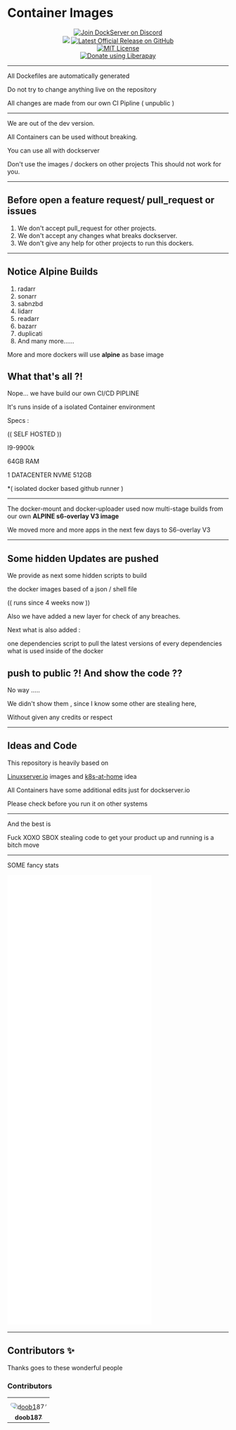 # Container Images

<p align="center">
    <a href="https://discord.gg/FYSvu83caM">
        <img src="https://discord.com/api/guilds/830478558995415100/widget.png?label=Discord%20Server&logo=discord" alt="Join DockServer on Discord">
    </a><br />
    <img src="https://img.shields.io/liberapay/receives/dockserver.svg?logo=liberapay">
    <a href="https://github.com/dockserver/dockserver/releases/latest">
        <img src="https://img.shields.io/github/v/release/dockserver/dockserver?include_prereleases&label=Latest%20Release&logo=github" alt="Latest Official Release on GitHub">
    </a></br >
    <a href="https://github.com/dockserver/dockserver/blob/master/LICENSE">
        <img src="https://img.shields.io/github/license/dockserver/dockserver?label=License&logo=mit" alt="MIT License">
    </a><br />
    <noscript><a href="https://liberapay.com/dockserver/donate"><img alt="Donate using Liberapay" src="https://liberapay.com/assets/widgets/donate.svg"></a></noscript>
</p>

---

All Dockefiles are automatically generated 

Do not try to change anything live on the repository

All changes are made from our own CI Pipline ( unpublic ) 

---

We are out of the dev version.

All Containers can be used without breaking.

You can use all with dockserver

Don't use the images / dockers on other projects
This should not work for you.

--- 

## Before open a feature request/ pull_request or issues

1. We don't accept pull_request for other projects.
1. We don't accept any changes what breaks dockserver.
1. We don't give any help for other projects to run this dockers.

---

## Notice Alpine Builds

1. radarr
1. sonarr
1. sabnzbd
1. lidarr
1. readarr
1. bazarr
1. duplicati
1. And many more......

More and more dockers will use **alpine** as base image


## What that's all ?!

Nope... we have build our own CI/CD PIPLINE 

It's runs inside of a isolated Container environment 

Specs :

(( SELF HOSTED ))

I9-9900k

64GB RAM

1 DATACENTER NVME 512GB

*( isolated docker based github runner )

---

The docker-mount and docker-uploader used now
multi-stage builds from our own 
**ALPINE s6-overlay V3 image**

We moved more and more apps in the next few days to S6-overlay V3


---

## Some hidden Updates are pushed

We provide as next some hidden scripts to build

the docker images based of a json / shell file 

(( runs since 4 weeks now )) 

Also we have added a new layer for check of any breaches.

Next what is also added :

one dependencies script to pull the latest versions of every dependencies what is used inside of the docker

## push to public ?!  And show the code ??

No way ..... 

We didn't show them , 
since I know some other are stealing here,

Without given any credits or respect


--- 

## Ideas and Code

This repository is heavily based on 

[Linuxserver.io](https://linuxserver.io) images and [k8s-at-home](https://k8s-at-home.com/) idea

All Containers have some additional edits just for dockserver.io

Please check before you run it on other systems

---

And the best is 

Fuck XOXO SBOX stealing code to get your product up and running is a bitch move

---

SOME fancy stats 

![metrics](./github-metrics.svg)

---

## Contributors ✨

Thanks goes to these wonderful people

<!-- ALL-CONTRIBUTORS-LIST:START - Do not remove or modify this section -->
<!-- prettier-ignore-start -->
<!-- markdownlint-disable -->

### Contributors

<table>
<tr>
    <td align="center" style="word-wrap: break-word; width: 75.0; height: 75.0">
        <a href=https://github.com/doob187>
            <img src=https://avatars.githubusercontent.com/u/60312740?v=4 width="50;"  style="border-radius:50%;align-items:center;justify-content:center;overflow:hidden;padding-top:10px" alt=doob187/>
            <br />
            <sub style="font-size:14px"><b>doob187</b></sub>
        </a>
    </td>
</tr>
</table>

<!-- markdownlint-restore -->
<!-- prettier-ignore-end -->
<!-- ALL-CONTRIBUTORS-LIST:END -->

